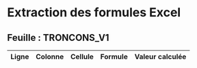 # Extraction des formules Excel

## Feuille : TRONCONS_V1

| Ligne | Colonne | Cellule | Formule | Valeur calculée |
|-------|---------|---------|---------|-----------------|